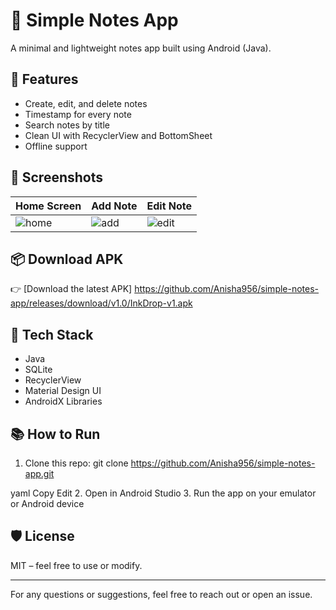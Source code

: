 # 📝 Simple Notes App

A minimal and lightweight notes app built using Android (Java).

## 🚀 Features

- Create, edit, and delete notes
- Timestamp for every note
- Search notes by title
- Clean UI with RecyclerView and BottomSheet
- Offline support

## 📸 Screenshots

| Home Screen | Add Note | Edit Note |
|-------------|----------|-----------|
| ![home](screenshots/home.png) | ![add](screenshots/add.png) | ![edit](screenshots/edit.png) |


## 📦 Download APK
👉 [Download the latest APK] https://github.com/Anisha956/simple-notes-app/releases/download/v1.0/InkDrop-v1.apk

## 🧠 Tech Stack

- Java
- SQLite
- RecyclerView
- Material Design UI
- AndroidX Libraries

## 📚 How to Run

1. Clone this repo:
git clone https://github.com/Anisha956/simple-notes-app.git

yaml
Copy
Edit
2. Open in Android Studio
3. Run the app on your emulator or Android device

## 🛡️ License

MIT – feel free to use or modify.

---

For any questions or suggestions, feel free to reach out or open an issue.
